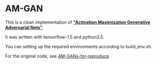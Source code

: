 # AM-GAN

This is a clean implementation of **["Activation Maximization Generative Adversarial Nets"](https://arxiv.org/abs/1703.02000)**. 

It was written with tensorflow-1.5 and python3.5. 

You can setting up the required environments according to build_env.sh. 

For the original code, see [AM-GANs-for-reproduce](https://github.com/ZhimingZhou/AM-GANs-for-reproduce).
